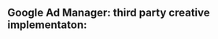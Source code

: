 ## Google Ad Manager: third party creative implementaton:

<script type="text/javascript">
	var url = 'https://your-cdn-url';
	var width = '1280';
	var height = '128';
	document.write('<iframe src="'+url+'" width="'+width+'" height="'+height+'" frameborder="0" id="bbby"></iframe>'); 
</script>
